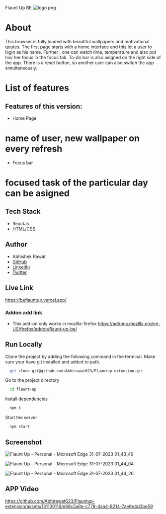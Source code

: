 Flaunt Up BE
![logo png](https://github.com/Abhirawat623/Flauntup-extension/assets/131130116/0847be5b-240f-499c-a032-f75503876284)


# About

This browser is fully loaded with beautiful wallpapers and motivational qoutes.
The first page starts with a home interface and this let a user to login as his name.
Further , one can watch time, temperature and also put his/ her focus in the focus tab.
To-do bar is also asigned on the right side of the app.
There is a reset button, so another user can also switch the app simultaneously.


# List of features

## Features of this version:
- Home Page
# name of user, new wallpaper on every refresh
- Focus bar
# focused task of the particular day can be asigned

## Tech Stack

- ReactJs
- HTML/CSS


## Author

-   Abhishek Rawat
-   [GitHub](https://github.com/Abhirawat623)
-   [LinkedIn](https://www.linkedin.com/in/abhishek-rawat-598151240/)
-   [Twitter](https://twitter.com/Abhishekrwt38)


## Live Link
https://beflauntup.vercel.app/

### Addon add link 
- This add-on only works in mozilla-firefox
https://addons.mozilla.org/en-US/firefox/addon/flaunt-up-be/


## Run Locally

Clone the project by adding the following command in the terminal.
Make sure your have git installed and added to path.

```bash
  git clone git@github.com:Abhirawat623/Flauntup-extension.git
```

Go to the project directory

```bash
  cd flaunt-up
```

Install dependencies

```bash
  npm i
```

Start the server

```bash
  npm start
```

## Screenshot
![Flaunt Up - Personal - Microsoft​ Edge 31-07-2023 01_43_49](https://github.com/Abhirawat623/Flauntup-extension/assets/131130116/a9a0c9cc-c55e-497a-9bb1-230e172b73f3)

![Flaunt Up - Personal - Microsoft​ Edge 31-07-2023 01_44_04](https://github.com/Abhirawat623/Flauntup-extension/assets/131130116/46a6f45f-f747-4705-b017-6014fdfc5be4)

![Flaunt Up - Personal - Microsoft​ Edge 31-07-2023 01_44_26](https://github.com/Abhirawat623/Flauntup-extension/assets/131130116/6b23e563-c4d5-47c6-bdb8-6d34c73c8956)




##  APP Video



https://github.com/Abhirawat623/Flauntup-extension/assets/131130116/e68c5a9a-c778-4aa4-8214-7ae6e4d3be59



















































